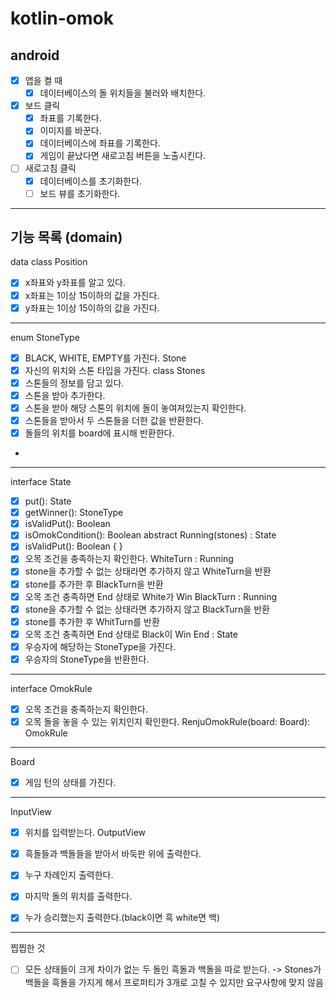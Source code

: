 # kotlin-omok

## android 
- [x] 앱을 켤 때
  - [x] 데이터베이스의 돌 위치들을 불러와 배치한다.
- [x] 보드 클릭
  - [x] 좌표를 기록한다.
  - [x] 이미지를 바꾼다.
  - [x] 데이터베이스에 좌표를 기록한다. 
  - [x] 게임이 끝났다면 새로고침 버튼을 노출시킨다.
- [ ] 새로고침 클릭
  - [x] 데이터베이스를 초기화한다.
  - [ ] 보드 뷰를 초기화한다.

---

## 기능 목록 (domain)

data class Position
- [X] x좌표와 y좌표를 알고 있다.
- [X] x좌표는 1이상 15이하의 값을 가진다.
- [X] y좌표는 1이상 15이하의 값을 가진다.
---
enum StoneType
- [x] BLACK, WHITE, EMPTY를 가진다.
Stone
- [x] 자신의 위치와 스톤 타입을 가진다.
class Stones
- [x] 스톤들의 정보를 담고 있다.
- [x] 스톤을 받아 추가한다.
- [x] 스톤을 받아 해당 스톤의 위치에 돌이 놓여져있는지 확인한다.
- [x] 스톤들을 받아서 두 스톤들을 더한 값을 반환한다.
- [x] 돌들의 위치를 board에 표시해 반환한다.
-
---
interface State
- [x] put(): State
- [x] getWinner(): StoneType
- [x] isValidPut(): Boolean
- [x] isOmokCondition(): Boolean
abstract Running(stones) : State   
- [x] isValidPut(): Boolean { }
- [x] 오목 조건을 충족하는지 확인한다.
WhiteTurn : Running
- [x] stone을 추가할 수 없는 상태라면 추가하지 않고 WhiteTurn을 반환
- [x] stone를 추가한 후 BlackTurn을 반환
- [x] 오목 조건 충족하면 End 상태로 White가 Win
BlackTurn : Running
- [x] stone을 추가할 수 없는 상태라면 추가하지 않고 BlackTurn을 반환
- [x] stone를 추가한 후 WhitTurn를 반환
- [x] 오목 조건 충족하면 End 상태로 Black이 Win
End : State
- [x] 우승자에 해당하는 StoneType을 가진다.
- [x] 우승자의 StoneType을 반환한다.
---
interface OmokRule
- [x] 오목 조건을 충족하는지 확인한다.
- [x] 오목 돌을 놓을 수 있는 위치인지 확인한다.
RenjuOmokRule(board: Board): OmokRule
---
Board
- [x] 게임 턴의 상태를 가진다.
---
InputView
- [X] 위치를 입력받는다.
OutputView
- [X] 흑돌들과 백돌들을 받아서 바둑판 위에 출력한다.
- [x] 누구 차례인지 출력한다.
- [x] 마지막 돌의 위치를 출력한다.
- [x] 누가 승리했는지 출력한다.(black이면 흑 white면 백)


---
찝찝한 것
- [ ] 모든 상태들이 크게 차이가 없는 두 돌인 흑돌과 백돌을 따로 받는다. -> Stones가 백돌을 흑돌을 가지게 해서 프로퍼티가 3개로 고칠 수 있지만 요구사항에 맞지 않음